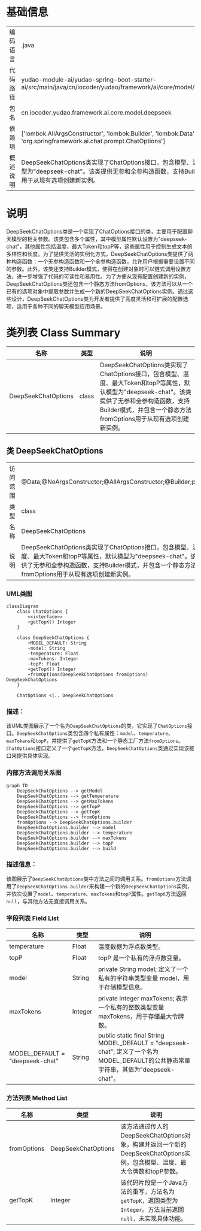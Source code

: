 # 基础信息

|      |      |
|------|------|
| 编码语言 | .java |
| 代码路径 | yudao-module-ai/yudao-spring-boot-starter-ai/src/main/java/cn/iocoder/yudao/framework/ai/core/model/deepseek/DeepSeekChatOptions.java |
| 包名 | cn.iocoder.yudao.framework.ai.core.model.deepseek |
| 依赖项 | ['lombok.AllArgsConstructor', 'lombok.Builder', 'lombok.Data', 'lombok.NoArgsConstructor', 'org.springframework.ai.chat.prompt.ChatOptions'] |
| 概述说明 | DeepSeekChatOptions类实现了ChatOptions接口，包含模型、温度、最大Token和topP等属性，默认模型为"deepseek-chat"。该类提供无参和全参构造函数，支持Builder模式，并包含静态方法fromOptions用于从现有选项创建新实例。 |

# 说明

DeepSeekChatOptions类是一个实现了ChatOptions接口的类，主要用于配置聊天模型的相关参数。该类包含多个属性，其中模型属性默认设置为"deepseek-chat"，其他属性包括温度、最大Token和topP等，这些属性用于控制生成文本的多样性和长度。为了提供灵活的实例化方式，DeepSeekChatOptions类提供了两种构造函数：一个无参构造函数和一个全参构造函数，允许用户根据需要设置不同的参数。此外，该类还支持Builder模式，使得在创建对象时可以链式调用设置方法，进一步增强了代码的可读性和易用性。为了方便从现有配置创建新的实例，DeepSeekChatOptions类还包含一个静态方法fromOptions，该方法可以从一个已有的选项对象中提取参数并生成一个新的DeepSeekChatOptions实例。通过这些设计，DeepSeekChatOptions类为开发者提供了高度灵活和可扩展的配置选项，适用于各种不同的聊天模型应用场景。

# 类列表 Class Summary

| 名称   | 类型  | 说明 |
|-------|------|-------------|
| DeepSeekChatOptions | class | DeepSeekChatOptions类实现了ChatOptions接口，包含模型、温度、最大Token和topP等属性，默认模型为"deepseek-chat"。该类提供了无参和全参构造函数，支持Builder模式，并包含一个静态方法fromOptions用于从现有选项创建新实例。 |



## 类 DeepSeekChatOptions

|      |      |
|------|------|
| 访问范围 | @Data;@NoArgsConstructor;@AllArgsConstructor;@Builder;public |
| 类型 | class |
| 名称 | DeepSeekChatOptions |
| 说明 | DeepSeekChatOptions类实现了ChatOptions接口，包含模型、温度、最大Token和topP等属性，默认模型为"deepseek-chat"。该类提供了无参和全参构造函数，支持Builder模式，并包含一个静态方法fromOptions用于从现有选项创建新实例。 |


### UML类图

```mermaid
classDiagram
    class ChatOptions {
        <<interface>>
        +getTopK() Integer
    }

    class DeepSeekChatOptions {
        +MODEL_DEFAULT: String
        -model: String
        -temperature: Float
        -maxTokens: Integer
        -topP: Float
        +getTopK() Integer
        +fromOptions(DeepSeekChatOptions fromOptions) DeepSeekChatOptions
    }

    ChatOptions <|.. DeepSeekChatOptions
```

### 描述：
该UML类图展示了一个名为`DeepSeekChatOptions`的类，它实现了`ChatOptions`接口。`DeepSeekChatOptions`类包含四个私有属性：`model`、`temperature`、`maxTokens`和`topP`，并提供了`getTopK`方法和一个静态工厂方法`fromOptions`。`ChatOptions`接口定义了一个`getTopK`方法，`DeepSeekChatOptions`类通过实现该接口来提供具体实现。


### 内部方法调用关系图

```mermaid
graph TD
    DeepSeekChatOptions --> getModel
    DeepSeekChatOptions --> getTemperature
    DeepSeekChatOptions --> getMaxTokens
    DeepSeekChatOptions --> getTopP
    DeepSeekChatOptions --> getTopK
    DeepSeekChatOptions --> fromOptions
    fromOptions --> DeepSeekChatOptions.builder
    DeepSeekChatOptions.builder --> model
    DeepSeekChatOptions.builder --> temperature
    DeepSeekChatOptions.builder --> maxTokens
    DeepSeekChatOptions.builder --> topP
    DeepSeekChatOptions.builder --> build
```

### 描述信息：
该图展示了`DeepSeekChatOptions`类中方法之间的调用关系。`fromOptions`方法调用了`DeepSeekChatOptions.builder`来构建一个新的`DeepSeekChatOptions`实例，并依次设置了`model`、`temperature`、`maxTokens`和`topP`属性。`getTopK`方法返回`null`，与其他方法无直接调用关系。

### 字段列表 Field List

| 名称  | 类型  | 说明 |
|-------|-------|------|
| temperature | Float | 温度数据为浮点数类型。 |
| topP | Float | topP 是一个私有的浮点数变量。 |
| model | String | private String model; 定义了一个私有的字符串类型变量 model，用于存储模型信息。 |
| maxTokens | Integer | private Integer maxTokens; 表示一个私有的整数类型变量maxTokens，用于存储最大令牌数。 |
| MODEL_DEFAULT = "deepseek-chat" | String | public static final String MODEL_DEFAULT = "deepseek-chat"; 定义了一个名为MODEL_DEFAULT的公共静态常量字符串，其值为"deepseek-chat"。 |

### 方法列表 Method List

| 名称  | 类型  | 说明 |
|-------|-------|------|
| fromOptions | DeepSeekChatOptions | 该方法通过传入的DeepSeekChatOptions对象，构建并返回一个新的DeepSeekChatOptions实例，包含模型、温度、最大令牌数和topP参数。 |
| getTopK | Integer | 该代码片段是一个Java方法的重写，方法名为`getTopK`，返回类型为`Integer`。方法当前返回`null`，未实现具体功能。 |




